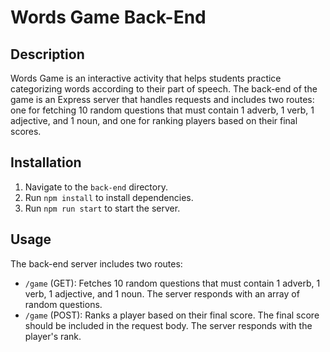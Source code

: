 # Words Game Back-End

## Description

Words Game is an interactive activity that helps students practice categorizing words according to their part of speech. The back-end of the game is an Express server that handles requests and includes two routes: one for fetching 10 random questions that must contain 1 adverb, 1 verb, 1 adjective, and 1 noun, and one for ranking players based on their final scores.

## Installation

1. Navigate to the `back-end` directory.
2. Run `npm install` to install dependencies.
3. Run `npm run start` to start the server.

## Usage

The back-end server includes two routes:

- `/game` (GET): Fetches 10 random questions that must contain 1 adverb, 1 verb, 1 adjective, and 1 noun. The server responds with an array of random questions.
- `/game` (POST): Ranks a player based on their final score. The final score should be included in the request body. The server responds with the player's rank.
